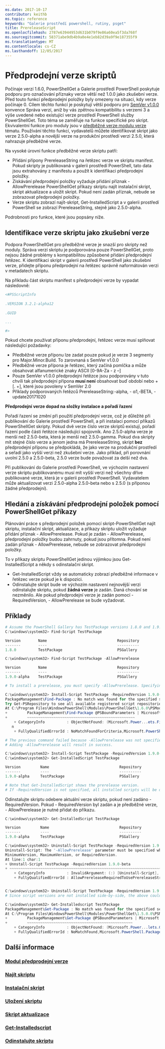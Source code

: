 ```yaml
---
ms.date: 2017-10-17
contributor: keithb
ms.topic: reference
keywords: "Galerie prostředí powershell, rutiny, psget"
title: PrereleaseScript
ms.openlocfilehash: 2787e63944953d631b079f9e86a60ea5f3da768f
ms.sourcegitcommit: 58371abe9db4b9a0e4e1eb82d39a9f9e187355f9
ms.translationtype: MT
ms.contentlocale: cs-CZ
ms.lasthandoff: 12/05/2017
---
```

# <a name="prerelease-versions-of-scripts"></a>Předprodejní verze skriptů

Počínaje verzí 1.6.0, PowerShellGet a Galerie prostředí PowerShell poskytuje podporu pro označování příznaky verze větší než 1.0.0 jako zkušební verze. Před touto funkcí předprodejní položky byly omezeny na situaci, kdy verze počínaje 0. Cílem těchto funkcí je poskytují větší podporu pro [SemVer v1.0.0](http://semver.org/spec/v1.0.0.html) konvence Správa verzí, aniž by vás zpětnou kompatibilitu s verzemi 3 a výše uvedené nebo existující verze prostředí PowerShell služby PowerShellGet. Toto téma se zaměřuje na funkce specifické pro skript. Ekvivalentní funkce pro moduly jsou v [předběžné verze modulu verze](../module/PrereleaseModule.md) tématu. Používání těchto funkcí, vydavatelů můžete identifikovat skript jako verze 2.5.0-alpha a novější verze na produkční prostředí verzi 2.5.0, která nahrazuje předběžné verze. 

Na vysoké úrovni funkce předběžné verze skriptu patří:

* Přidání přípony PrereleaseString na řetězec verze ve skriptu manifest. Pokud skripty je publikovaná v galerii prostředí PowerShell, tato data jsou extrahovány z manifestu a použít k identifikaci předprodejní položky.
* Získávání předprodejní položky vyžaduje přidání příznak - AllowPrerelease PowerShellGet příkazy skriptu najít instalační skript, skript aktualizace a uložit skript. Pokud není zadán příznak, nebude se zobrazovat předprodejní položky. 
* Verze skriptu zobrazí najít-skript, Get-InstalledScript a v galerii prostředí PowerShell se zobrazí PrereleaseString, stejně jako 2.5.0-alpha. 

Podrobnosti pro funkce, které jsou popsány níže. 


## <a name="identifying-a-script-version-as-a-prerelease"></a>Identifikace verze skriptu jako zkušební verze 

Podpora PowerShellGet pro předběžné verze je snazší pro skripty než moduly. Správa verzí skriptu je podporována pouze PowerShellGet, proto nejsou žádné problémy s kompatibilitou způsobené přidání předprodejní řetězec. K identifikaci skript v galerii prostředí PowerShell jako zkušební verze, přidejte příponu předprodejní na řetězec správně naformátován verzi v metadatech skriptu. 

Na příkladu část skriptu manifest s předprodejní verze by vypadat následovně:
```powershell
<#PSScriptInfo
            
.VERSION 3.2.1-alpha12
            
.GUID 

...

#>

```

Pokud chcete používat příponu předprodejní, řetězec verze musí splňovat následující požadavky: 

* Předběžné verze příponu lze zadat pouze pokud je verze 3 segmenty pro Major.Minor.Build. To zarovnaná s SemVer v1.0.0
* Předběžné verze přípona je řetězec, který začíná pomlčka a může obsahovat alfanumerické znaky ASCII [0-9A-Za - z –]
* Pouze SemVer v1.0.0 předprodejní řetězce jsou podporovány v tuto chvíli tak předprodejní přípona __musí není__ obsahovat buď období nebo + [. +], které jsou povoleny v SemVer 2.0 
* Příklady podporovaných řetězců PrereleaseString:-alpha, - α1,-BETA, - update20171020

__Předprodejní verze dopad na složky instalace a pořadí řazení__

Pořadí řazení se změní při použití předprodejní verze, což je důležité při publikování do Galerie prostředí PowerShell, a při instalaci pomocí příkazů PowerShellGet skripty. Pokud dvě verze číslo verze skriptů existují, pořadí řazení podle části řetězce následující spojovník. Ano 2.5.0-alpha verze je menší než 2.5.0-beta, která je menší než 2.5.0-gamma. Pokud dva skripty mít stejné číslo verze a jenom jedna má PrereleaseString, skript __bez__ předprodejní příponu se předpokládá, že jako verze na produkční prostředí a seřadí jako vyšší verzi než zkušební verze. Jako příklad, při porovnání uvolní 2.5.0 a 2.5.0-beta, 2.5.0 verze bude považovat za delší než dva. 

Při publikování do Galerie prostředí PowerShell, ve výchozím nastavení verze skriptu publikovanému musí mít vyšší verzi než všechny dříve publikované verze, která je v galerii prostředí PowerShell. Vydavatelem může aktualizovat verzi 2.5.0-alpha 2.5.0-beta nebo s 2.5.0 (s příponou žádné předprodejní).

## <a name="finding-and-acquiring-prerelease-items-using-powershellget-commands"></a>Hledání a získávání předprodejní položek pomocí PowerShellGet příkazy

Plánování práce s předprodejní položek pomocí skript-PowerShellGet najít skriptu, instalační skript, aktualizace, a příkazy skriptu uložit vyžaduje přidání příznak - AllowPrerelease. Pokud je zadán - AllowPrerelease, předprodejní položky budou zahrnuty, pokud jsou přítomna.
Pokud není zadán příznak - AllowPrerelease, nebude se zobrazovat předprodejní položky. 

To v příkazy skriptu PowerShellGet jedinou výjimkou jsou Get-InstalledScript a někdy s odinstalační skript. 

* Get-InstalledScript vždy se automaticky zobrazí předběžné informace v řetězec verze pokud je k dispozici. 
* Odinstalujte skript bude ve výchozím nastavení nejnovější verzi odinstalujte skriptu, pokud __žádná verze__ je zadán. Daná chování se nezměnilo. Ale pokud předprodejní verze je zadán pomocí - RequiredVersion, - AllowPrerelease se bude vyžadovat. 

## <a name="examples"></a>Příklady
```powershell
# Assume the PowerShell Gallery has TestPackage versions 1.8.0 and 1.9.0-alpha. If -AllowPrerelease is not specified, only version 1.8.0 will be returned.
C:\windows\system32> Find-Script TestPackage 

Version        Name                                Repository           Description
-------        ----                                ----------           -----------
1.8.0          TestPackage                         PSGallery            Package used to validate changes to the PowerShe...

C:\windows\system32> Find-Script TestPackage -AllowPrerelease

Version        Name                                Repository           Description
-------        ----                                ----------           -----------
1.9.0-alpha    TestPackage                         PSGallery            Package used to validate changes to PowerShe...

# To install a prerelease, you must specify -AllowPrerelease. Specifying a prerelease version string is not sufficient. 

C:\windows\system32> Install-Script TestPackage -RequiredVersion 1.9.0-alpha
PackageManagement\Find-Package : No match was found for the specified search criteria and script name 'TestPackage'.
Try Get-PSRepository to see all available registered script repositories.
At C:\Program Files\WindowsPowerShell\Modules\PowerShellGet\1.6.0\PSModule.psm1:1455 char:3
+         PackageManagement\Find-Package @PSBoundParameters | Microsoft ...
+         ~~~~~~~~~~~~~~~~~~~~~~~~~~~~~~~~~~~~~~~~~~~~~~~~~
    + CategoryInfo          : ObjectNotFound: (Microsoft.Power...ets.FindPackage:FindPackage) [Find-Package], Exceptio
   n
    + FullyQualifiedErrorId : NoMatchFoundForCriteria,Microsoft.PowerShell.PackageManagement.Cmdlets.FindPackage

# The previous command failed because -AllowPrerelease was not specified.
# Adding -AllowPrerelease will result in success.

C:\windows\system32> Install-Script TestPackage -RequiredVersion 1.9.0-alpha -AllowPrerelease
C:\windows\system32> Get-InstalledScript TestPackage

Version         Name                                Repository           Description
-------         ----                                ----------           -----------
1.9.0-alpha     TestPackage                         PSGallery            Package used to validate changes to PowerShe...

# Note that Get-InstalledScript shows the prerelease version. 
# If -RequiredVersion is not specified, all installed scripts will be displayed by Get-InstalledScript
```

Odinstalujte skriptu odebere aktuální verze skriptu, pokud není zadáno - RequiredVersion. Pokud - RequiredVersion byl zadán a je předběžné verze, - AllowPrerelease je nutné přidat do příkazu. 

``` powershell
C:\windows\system32> Get-InstalledScript TestPackage

Version         Name                                Repository           Description
-------         ----                                ----------           -----------
1.9.0-alpha     TestPackage                         PSGallery            Package used to validate changes to PowerShe...

C:\windows\system32> Uninstall-Script TestPackage -RequiredVersion 1.9.0-alpha
Uninstall-Script: The '-AllowPrerelease' parameter must be specified when using the Prerelease string in
MinimumVersion, MaximumVersion, or RequiredVersion.
At line:1 char:1
+ Unnstall-Script TestPackage -RequiredVersion 1.9.0-beta
+ ~~~~~~~~~~~~~~~~~~~~~~~~~~~~~~~~~~~~~~~~~~~~~~~~~~~~~~~~~~~~~~~~~~~~~
    + CategoryInfo          : InvalidArgument: (:) [Uninstall-Script], ArgumentException
    + FullyQualifiedErrorId : AllowPrereleaseRequiredToUsePrereleaseStringInVersion,Uninnstall-script


C:\windows\system32> Uninstall-Script TestPackage -RequiredVersion 1.9.0-alpha -AllowPrerelease
# Since script versions are not installed side-by-side, the above could be simply "Uninstall-Script TestPackage"

C:\windows\system32> Get-Installedscript TestPackage
PackageManagement\Get-Package : No match was found for the specified search criteria and script names 'testpackage'.
At C:\Program Files\WindowsPowerShell\Modules\PowerShellGet\1.5.0.0\PSModule.psm1:4088 char:9
+         PackageManagement\Get-Package @PSBoundParameters | Microsoft. ...
+         ~~~~~~~~~~~~~~~~~~~~~~~~~~~~~~~~~~~~~~~~~~~~~~~~
    + CategoryInfo          : ObjectNotFound: (Microsoft.Power...lets.GetPackage:GetPackage) [Get-Package], Exception
    + FullyQualifiedErrorId : NoMatchFound,Microsoft.PowerShell.PackageManagement.Cmdlets.GetPackage


```



## <a name="more-details"></a>Další informace
### <a name="prerelease-module-versionsmoduleprereleasemodulemd"></a>[Modul předprodejní verze](../module/PrereleaseModule.md)
### <a name="find-scriptpsgetfind-scriptmd"></a>[Najít skriptu](./psget_find-script.md)
### <a name="install-scriptpsgetinstall-scriptmd"></a>[Instalační skript](./psget_install-script.md)
### <a name="save-scriptpsgetsave-scriptmd"></a>[Uložení skriptu](./psget_save-script.md)
### <a name="update-scriptpsgetupdate-scriptmd"></a>[Skript aktualizace](./psget_update-script.md)
### <a name="get-installedscriptpsgetget-installedscriptmd"></a>[Get-Installedscript](./psget_get-installedscript.md)
### <a name="uninstall-scriptpsgetuninstall-scriptmd"></a>[Odinstalujte skriptu](./psget_uninstall-script.md)
